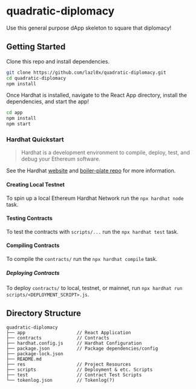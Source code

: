 # quadratic-diplomacy

Use this general purpose dApp skeleton to square that diplomacy! 

## Getting Started

Clone this repo and install dependencies. 

```sh
git clone https://github.com/lazl0x/quadratic-diplomacy.git
cd quadratic-diplomacy
npm install
```

Once Hardhat is installed, navigate to the React App directory, install the dependencies, and start the app! 

```sh
cd app
npm install
npm start
```

### Hardhat Quickstart

> Hardhat is a development environment to compile, deploy, test, and debug your Ethereum software. 

See the Hardhat [website](https://hardhat.org/) and [boiler-plate repo](https://github.com/nomiclabs/hardhat-hackathon-boilerplate) for more information.


#### Creating Local Testnet

To spin up a local Ethereum Hardhat Network run the `npx hardhat node` task. 

#### Testing Contracts

To test the contracts with `scripts/...` run the `npx hardhat test` task.

#### Compiling Contracts

To compile the `contracts/` run the `npx hardhat compile` task. 

##### Deploying Contracts

To deploy `contracts/` to local, testnet, or mainnet, run `npx hardhat run scripts/<DEPLOYMENT_SCRIPT>.js`. 

## Directory Structure 

```
quadratic-diplomacy
├── app                   // React Application 
├── contracts             // Contracts
├── hardhat.config.js     // Hardhat Configuration
├── package.json          // Package dependencies/config
├── package-lock.json     
├── README.md              
├── res                   // Project Resources
├── scripts               // Deployment & etc. Scripts
├── test                  // Contract Test Scripts
└── tokenlog.json         // Tokenlog(?)
```
